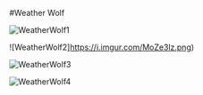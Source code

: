 #Weather Wolf

![WeatherWolf1](https://i.imgur.com/HNFtnyl.png)

![WeatherWolf2]https://i.imgur.com/MoZe3lz.png)

![WeatherWolf3](https://i.imgur.com/EIGdeYy.png)

![WeatherWolf4](https://i.imgur.com/TVIrIDA.png)
